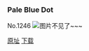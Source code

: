 ### Pale Blue Dot
No.1246
![图片不见了~~~](https://imgs.xkcd.com/comics/pale_blue_dot.png)

[原址](https://xkcd.com//1246) [下载](https://imgs.xkcd.com/comics/pale_blue_dot.png)

